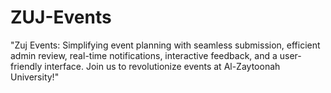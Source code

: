 # ZUJ-Events
"Zuj Events: Simplifying event planning with seamless submission, efficient admin review, real-time notifications, interactive feedback, and a user-friendly interface. Join us to revolutionize events at Al-Zaytoonah University!"
